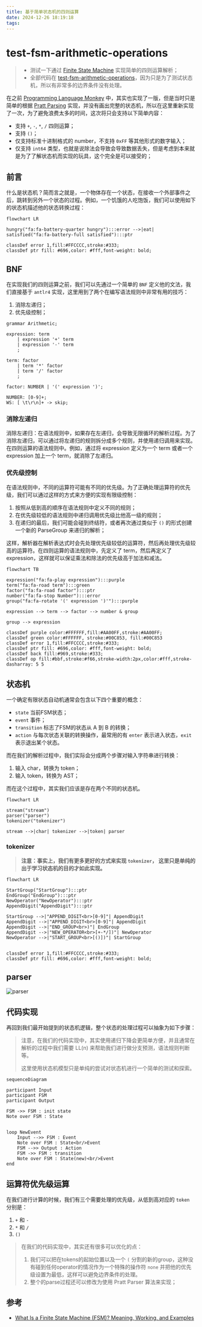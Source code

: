```yaml
---
title: 基于简单状态机的四则运算
date: 2024-12-26 18:19:18
tags:
---
```


# test-fsm-arithmetic-operations

>- 测试一下通过 [Finite State Machine](https://en.wikipedia.org/wiki/Finite-state_machine) 实现简单的四则运算解析；
>- 全部代码在 [test-fsm-arithmetic-operations](https://github.com/0x822a5b87/test-fsm-arithmetic-operations)，因为只是为了测试状态机，所以有非常多的边界条件没有处理。

在之前 [Programming Language Monkey](https://github.com/0x822a5b87/monkey) 中，其实也实现了一版，但是当时只是简单的根据 [Pratt Parsing](https://github.com/0x822a5b87/test-pratt-parsing) 实现，并没有画出完整的状态机，所以在这里重新实现了一次，为了避免浪费太多的时间，这次将只会支持以下简单内容：

- 支持 `+`, `-`, `*`, `/` 四则运算；
- 支持 `()`；
- 仅支持标准十进制格式的 number，不支持 `0xFF` 等其他形式的数字输入；
- 仅支持 `int64` 类型，也就是说除法会导致会导致数据丢失，但是考虑到本来就是为了了解状态机而实现的玩具，这个完全是可以接受的；

## 前言

什么是状态机？简而言之就是，一个物体存在一个状态，在接收一个外部事件之后，跳转到另外一个状态的过程。例如，一个饥饿的人吃饱饭，我们可以使用如下的状态机描述他的状态转换过程：

```mermaid
flowchart LR

hungry("fa:fa-battery-quarter hungry"):::error -->|eat| satisfied("fa:fa-battery-full satisfied"):::ptr

classDef error 1,fill:#FFCCCC,stroke:#333;
classDef ptr fill: #696,color: #fff,font-weight: bold;
```

## BNF

在实现我们的四则运算之前，我们可以先通过一个简单的 `BNF` 定义他的文法，我们直接基于 `antlr4` 实现，这里用到了两个在编写语法规则中非常有用的技巧：

1. 消除左递归；
2. 优先级控制；

```antlr4
grammar Arithmetic;

expression: term 
    | expression '+' term
    | expression '-' term
    ;

term: factor 
    | term '*' factor
    | term '/' factor
    ;

factor: NUMBER | '(' expression ')';

NUMBER: [0-9]+;
WS: [ \t\r\n]+ -> skip;
```


### 消除左递归

消除左递归：在语法规则中，如果存在左递归，会导致无限循环的解析过程。为了消除左递归，可以通过将左递归的规则拆分成多个规则，并使用递归调用来实现。在四则运算的语法规则中。例如，通过将 expression 定义为一个 term 或者一个 expression 加上一个 term，就消除了左递归。

### 优先级控制

在语法规则中，不同的运算符可能有不同的优先级。为了正确处理运算符的优先级，我们可以通过这样的方式来方便的实现有限级控制：

1. 按照从低到高的顺序在语法规则中定义不同的规则；
2. 在优先级较低的语法规则中递归调用优先级比他高一级的规则；
3. 在递归的最后，我们可能会碰到终结符，或者再次通过类似于 `()` 的形式创建一个新的 ParseGroup 来递归的解析；

这样，解析器在解析表达式时会先处理优先级较低的运算符，然后再处理优先级较高的运算符。在四则运算的语法规则中，先定义了 term，然后再定义了 expression，这样就可以保证乘法和除法的优先级高于加法和减法。

```mermaid
flowchart TB

expression("fa:fa-play expression"):::purple
term("fa:fa-road term"):::green
factor("fa:fa-road factor"):::ptr
number("fa:fa-stop Number"):::error
group("fa:fa-rotate '(' expression ')'"):::purple

expression --> term --> factor --> number & group

group --> expression

classDef purple color:#FFFFFF,fill:#AA00FF,stroke:#AA00FF;
classDef green color:#FFFFFF, stroke:#00C853, fill:#00C853
classDef error 1,fill:#FFCCCC,stroke:#333;
classDef ptr fill: #696,color: #fff,font-weight: bold;
classDef back fill:#969,stroke:#333;
classDef op fill:#bbf,stroke:#f66,stroke-width:2px,color:#fff,stroke-dasharray: 5 5
```

## 状态机

一个确定有限状态自动机通常会包含以下四个重要的概念：

- `state` 当前FSM状态；
- `event` 事件；
- `transition` 标志了FSM的状态从 A 到 B 的转换；
- `action` 与每次状态关联的转换操作，最常用的有 `enter` 表示进入状态，`exit` 表示退出某个状态。

而在我们的解析过程中，我们实际会分成两个步骤对输入字符串进行转换：

1. 输入 char，转换为 token；
2. 输入 token，转换为 AST；

而在这个过程中，其实我们应该是存在两个不同的状态机。

```mermaid
flowchart LR

stream("stream")
parser("parser")
tokenizer("tokenizer")

stream -->|char| tokenizer -->|token| parser
```

### tokenizer

> **注意：事实上，我们有更多更好的方式来实现 `tokenizer`， 这里只是单纯的出于学习状态机的目的才如此实现。**

```mermaid
flowchart LR

StartGroup("StartGroup"):::ptr
EndGroup("EndGroup"):::ptr
NewOperator("NewOperator"):::ptr
AppendDigit("AppendDigit"):::ptr

StartGroup -->|"APPEND_DIGIT<br>[0-9]"| AppendDigit
AppendDigit -->|"APPEND_DIGIT<br>[0-9]"| AppendDigit
AppendDigit -->|"END_GROUP<br>)"| EndGroup
AppendDigit -->|"NEW_OPERATOR<br>[+-*/])"| NewOperator
NewOperator -->|"START_GROUP<br>[()])"| StartGroup


classDef error 1,fill:#FFCCCC,stroke:#333;
classDef ptr fill: #696,color: #fff,font-weight: bold;
```

## parser

![parser](../images/019/parser.png)

## 代码实现

再回到我们最开始提到的状态机逻辑，整个状态的处理过程可以抽象为如下步骤：

> 注意，在我们的代码实现中，其实使用递归下降会更简单方便，并且通常在解析的过程中我们需要 LL(n) 来帮助我们进行做分支预测，语法规则判断等。
>
> 这里使用状态机模型只是单纯的尝试对状态机进行一个简单的测试和探索。

```mermaid
sequenceDiagram

participant Input
participant FSM
participant Output

FSM ->> FSM : init state
Note over FSM : State


loop NewEvent
    Input -->> FSM : Event
    Note over FSM : State<br/>Event
    FSM -->> Output : Action
    FSM ->> FSM : transition
    Note over FSM : State(new)<br/>Event
end
```

## 运算符优先级运算

在我们进行计算的时候，我们有三个需要处理的优先级，从低到高对应的 `token` 分别是：

1. `+` 和 `-`
2. `*` 和 `/`
3. `()`

> 在我们的代码实现中，其实还有很多可以优化的点：
>
> 1. 我们可以把在tokens的起始位置以及一个 `(` 分割的新的group，这种没有碰到任何operator的情况作为一个特殊的操作符 `none` 并把他的优先级设置为最低，这样可以避免边界条件的处理。
> 2. 整个的parse过程还可以修改为使用 Pratt Parser 算法来实现；

## 参考

- [What Is a Finite State Machine (FSM)? Meaning, Working, and Examples](https://www.spiceworks.com/tech/tech-general/articles/what-is-fsm/)
